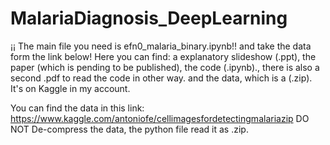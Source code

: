 # MalariaDiagnosis_DeepLearning
¡¡ The main file you need is efn0_malaria_binary.ipynb!! and take the data form the link below!
Here you can find: 
a explanatory slideshow (.ppt), 
the paper (which is pending to be published), 
the code (.ipynb)., there is also a second .pdf to read the code in other way.
and the data, which is a (.zip). It's on Kaggle in my account.


You can find the data in this link: https://www.kaggle.com/antoniofe/cellimagesfordetectingmalariazip 
DO NOT De-compress the data, the python file read it as .zip. 


